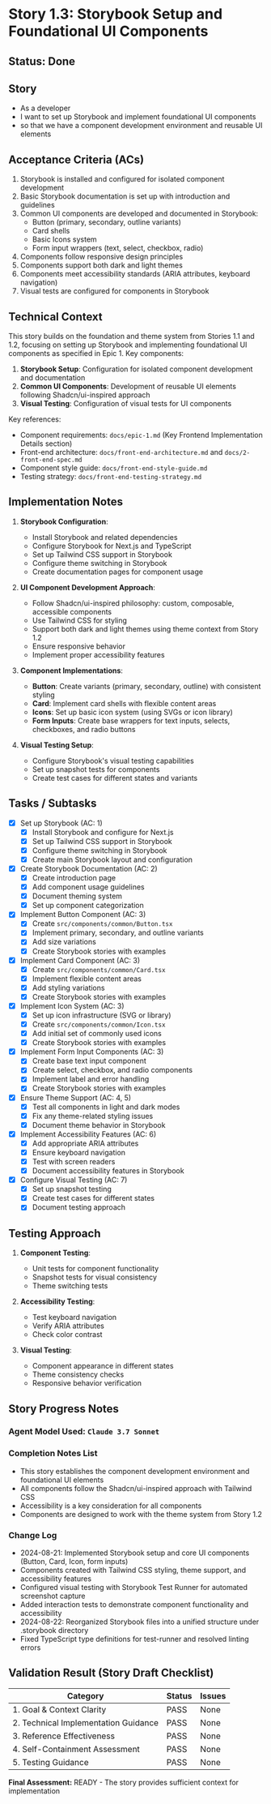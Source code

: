 # Story 1.3: Storybook Setup and Foundational UI Components

## Status: Done

## Story

- As a developer
- I want to set up Storybook and implement foundational UI components
- so that we have a component development environment and reusable UI elements

## Acceptance Criteria (ACs)

1. Storybook is installed and configured for isolated component development
2. Basic Storybook documentation is set up with introduction and guidelines
3. Common UI components are developed and documented in Storybook:
   - Button (primary, secondary, outline variants)
   - Card shells
   - Basic Icons system
   - Form input wrappers (text, select, checkbox, radio)
4. Components follow responsive design principles
5. Components support both dark and light themes
6. Components meet accessibility standards (ARIA attributes, keyboard navigation)
7. Visual tests are configured for components in Storybook

## Technical Context

This story builds on the foundation and theme system from Stories 1.1 and 1.2, focusing on setting up Storybook and implementing foundational UI components as specified in Epic 1. Key components:

1. **Storybook Setup**: Configuration for isolated component development and documentation
2. **Common UI Components**: Development of reusable UI elements following Shadcn/ui-inspired approach
3. **Visual Testing**: Configuration of visual tests for UI components

Key references:
- Component requirements: `docs/epic-1.md` (Key Frontend Implementation Details section)
- Front-end architecture: `docs/front-end-architecture.md` and `docs/2-front-end-spec.md`
- Component style guide: `docs/front-end-style-guide.md`
- Testing strategy: `docs/front-end-testing-strategy.md`

## Implementation Notes

1. **Storybook Configuration**:
   - Install Storybook and related dependencies
   - Configure Storybook for Next.js and TypeScript
   - Set up Tailwind CSS support in Storybook
   - Configure theme switching in Storybook
   - Create documentation pages for component usage

2. **UI Component Development Approach**:
   - Follow Shadcn/ui-inspired philosophy: custom, composable, accessible components
   - Use Tailwind CSS for styling
   - Support both dark and light themes using theme context from Story 1.2
   - Ensure responsive behavior
   - Implement proper accessibility features

3. **Component Implementations**:
   - **Button**: Create variants (primary, secondary, outline) with consistent styling
   - **Card**: Implement card shells with flexible content areas
   - **Icons**: Set up basic icon system (using SVGs or icon library)
   - **Form Inputs**: Create base wrappers for text inputs, selects, checkboxes, and radio buttons

4. **Visual Testing Setup**:
   - Configure Storybook's visual testing capabilities
   - Set up snapshot tests for components
   - Create test cases for different states and variants

## Tasks / Subtasks

- [x] Set up Storybook (AC: 1)
  - [x] Install Storybook and configure for Next.js
  - [x] Set up Tailwind CSS support in Storybook
  - [x] Configure theme switching in Storybook
  - [x] Create main Storybook layout and configuration

- [x] Create Storybook Documentation (AC: 2)
  - [x] Create introduction page
  - [x] Add component usage guidelines
  - [x] Document theming system
  - [x] Set up component categorization

- [x] Implement Button Component (AC: 3)
  - [x] Create `src/components/common/Button.tsx`
  - [x] Implement primary, secondary, and outline variants
  - [x] Add size variations
  - [x] Create Storybook stories with examples

- [x] Implement Card Component (AC: 3)
  - [x] Create `src/components/common/Card.tsx`
  - [x] Implement flexible content areas
  - [x] Add styling variations
  - [x] Create Storybook stories with examples

- [x] Implement Icon System (AC: 3)
  - [x] Set up icon infrastructure (SVG or library)
  - [x] Create `src/components/common/Icon.tsx`
  - [x] Add initial set of commonly used icons
  - [x] Create Storybook stories with examples

- [x] Implement Form Input Components (AC: 3)
  - [x] Create base text input component
  - [x] Create select, checkbox, and radio components
  - [x] Implement label and error handling
  - [x] Create Storybook stories with examples

- [x] Ensure Theme Support (AC: 4, 5)
  - [x] Test all components in light and dark modes
  - [x] Fix any theme-related styling issues
  - [x] Document theme behavior in Storybook

- [x] Implement Accessibility Features (AC: 6)
  - [x] Add appropriate ARIA attributes
  - [x] Ensure keyboard navigation
  - [x] Test with screen readers
  - [x] Document accessibility features in Storybook

- [x] Configure Visual Testing (AC: 7)
  - [x] Set up snapshot testing
  - [x] Create test cases for different states
  - [x] Document testing approach

## Testing Approach

1. **Component Testing**:
   - Unit tests for component functionality
   - Snapshot tests for visual consistency
   - Theme switching tests

2. **Accessibility Testing**:
   - Test keyboard navigation
   - Verify ARIA attributes
   - Check color contrast

3. **Visual Testing**:
   - Component appearance in different states
   - Theme consistency checks
   - Responsive behavior verification

## Story Progress Notes

### Agent Model Used: `Claude 3.7 Sonnet`

### Completion Notes List

- This story establishes the component development environment and foundational UI elements
- All components follow the Shadcn/ui-inspired approach with Tailwind CSS
- Accessibility is a key consideration for all components
- Components are designed to work with the theme system from Story 1.2

### Change Log

- 2024-08-21: Implemented Storybook setup and core UI components (Button, Card, Icon, form inputs)
- Components created with Tailwind CSS styling, theme support, and accessibility features
- Configured visual testing with Storybook Test Runner for automated screenshot capture
- Added interaction tests to demonstrate component functionality and accessibility
- 2024-08-22: Reorganized Storybook files into a unified structure under .storybook directory
- Fixed TypeScript type definitions for test-runner and resolved linting errors

## Validation Result (Story Draft Checklist)

| Category                             | Status | Issues |
| ------------------------------------ | ------ | ------ |
| 1. Goal & Context Clarity            | PASS   | None   |
| 2. Technical Implementation Guidance | PASS   | None   |
| 3. Reference Effectiveness           | PASS   | None   |
| 4. Self-Containment Assessment       | PASS   | None   |
| 5. Testing Guidance                  | PASS   | None   |

**Final Assessment:** READY - The story provides sufficient context for implementation 